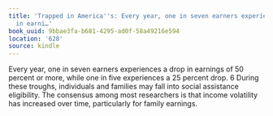 ```yaml
---
title: 'Trapped in America''s: Every year, one in seven earners experiences a drop
  in earni…'
book_uuid: 9bbae3fa-b681-4295-ad0f-58a49216e594
location: '628'
source: kindle
---
```


Every year, one in seven earners experiences a drop in earnings of 50 percent or more, while one in five experiences a 25 percent drop. 6 During these troughs, individuals and families may fall into social assistance eligibility. The consensus among most researchers is that income volatility has increased over time, particularly for family earnings.